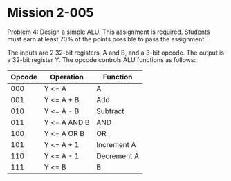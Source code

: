 # Mission 2-005

Problem 4: Design a simple ALU. This assignment is required. Students must earn at least 70% of the points possible to pass the assignment.

The inputs are 2 32-bit registers, A and B, and a 3-bit opcode. The output is a 32-bit register Y. The opcode controls ALU functions as follows:

| Opcode | Operation       | Function      |
|--------|-----------------|---------------|
| 000    | Y <= A          | A             |
| 001    | Y <= A + B      | Add           |
| 010    | Y <= A - B      | Subtract      |
| 011    | Y <= A AND B    | AND           |
| 100    | Y <= A OR B     | OR            |
| 101    | Y <= A + 1      | Increment A   |
| 110    | Y <= A - 1      | Decrement A   |
| 111    | Y <= B          | B             |
